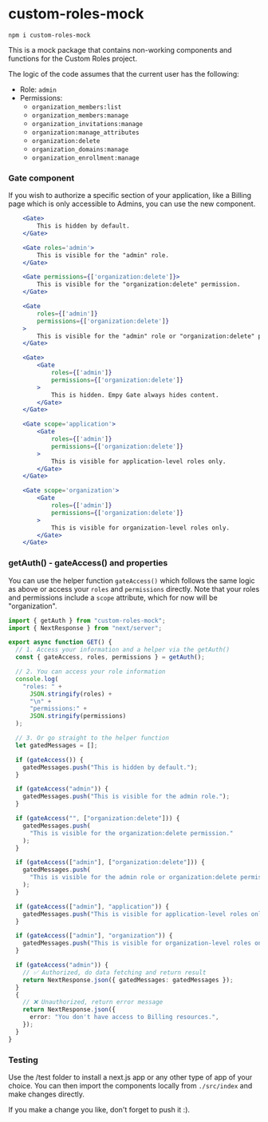 # custom-roles-mock

```
npm i custom-roles-mock
```

This is a mock package that contains non-working components and functions for the Custom Roles project.

The logic of the code assumes that the current user has the following:

- Role: `admin`
- Permissions:
  - `organization_members:list`
  - `organization_members:manage`
  - `organization_invitations:manage`
  - `organization:manage_attributes`
  - `organization:delete`
  - `organization_domains:manage`
  - `organization_enrollment:manage`

### Gate component

If you wish to authorize a specific section of your application, like a Billing page which is only accessible to Admins, you can use the new <Gate/> component.

```jsx
	<Gate>
		This is hidden by default.
	</Gate>

	<Gate roles='admin'>
		This is visible for the "admin" role.
	</Gate>

	<Gate permissions={['organization:delete']}>
		This is visible for the "organization:delete" permission.
	</Gate>

	<Gate
		roles={['admin']}
		permissions={['organization:delete']}
	>
		This is visible for the "admin" role or "organization:delete" permission.
	</Gate>

	<Gate>
		<Gate
			roles={['admin']}
			permissions={['organization:delete']}
		>
			This is hidden. Empy Gate always hides content.
		</Gate>
	</Gate>

	<Gate scope='application'>
		<Gate
			roles={['admin']}
			permissions={['organization:delete']}
		>
			This is visible for application-level roles only.
		</Gate>
	</Gate>

	<Gate scope='organization'>
		<Gate
			roles={['admin']}
			permissions={['organization:delete']}
		>
			This is visible for organization-level roles only.
		</Gate>
	</Gate>
```

### getAuth() - gateAccess() and properties

You can use the helper function `gateAccess()` which follows the same logic as above or access your `roles` and `permissions` directly.
Note that your roles and permissions include a `scope` attribute, which for now will be "organization".

```ts
import { getAuth } from "custom-roles-mock";
import { NextResponse } from "next/server";

export async function GET() {
  // 1. Access your information and a helper via the getAuth()
  const { gateAccess, roles, permissions } = getAuth();

  // 2. You can access your role information
  console.log(
    "roles: " +
      JSON.stringify(roles) +
      "\n" +
      "permissions:" +
      JSON.stringify(permissions)
  );

  // 3. Or go straight to the helper function
  let gatedMessages = [];

  if (gateAccess()) {
    gatedMessages.push("This is hidden by default.");
  }

  if (gateAccess("admin")) {
    gatedMessages.push("This is visible for the admin role.");
  }

  if (gateAccess("", ["organization:delete"])) {
    gatedMessages.push(
      "This is visible for the organization:delete permission."
    );
  }

  if (gateAccess(["admin"], ["organization:delete"])) {
    gatedMessages.push(
      "This is visible for the admin role or organization:delete permission."
    );
  }

  if (gateAccess(["admin"], "application")) {
    gatedMessages.push("This is visible for application-level roles only.");
  }

  if (gateAccess(["admin"], "organization")) {
    gatedMessages.push("This is visible for organization-level roles only.");
  }

  if (gateAccess("admin")) {
    // ✅ Authorized, do data fetching and return result
    return NextResponse.json({ gatedMessages: gatedMessages });
  }
  {
    // ❌ Unauthorized, return error message
    return NextResponse.json({
      error: "You don't have access to Billing resources.",
    });
  }
}
```

### Testing

Use the /test folder to install a next.js app or any other type of app of your choice. You can then import the components locally from `./src/index` and make changes directly.

If you make a change you like, don't forget to push it :).
